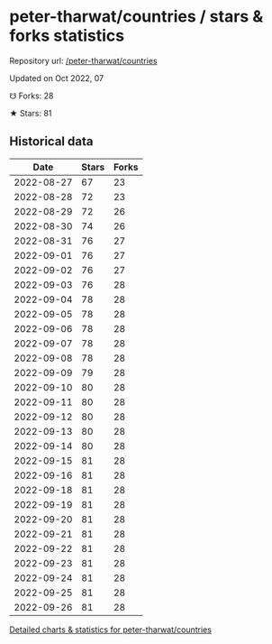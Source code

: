 # peter-tharwat/countries / stars & forks statistics

Repository url: [/peter-tharwat/countries](https://github.com/peter-tharwat/countries)

Updated on Oct 2022, 07

☋ Forks: 28

★ Stars: 81

## Historical data
| Date | Stars | Forks |
|------|-------|-------|
| 2022-08-27 | 67 | 23 | 
| 2022-08-28 | 72 | 23 | 
| 2022-08-29 | 72 | 26 | 
| 2022-08-30 | 74 | 26 | 
| 2022-08-31 | 76 | 27 | 
| 2022-09-01 | 76 | 27 | 
| 2022-09-02 | 76 | 27 | 
| 2022-09-03 | 76 | 28 | 
| 2022-09-04 | 78 | 28 | 
| 2022-09-05 | 78 | 28 | 
| 2022-09-06 | 78 | 28 | 
| 2022-09-07 | 78 | 28 | 
| 2022-09-08 | 78 | 28 | 
| 2022-09-09 | 79 | 28 | 
| 2022-09-10 | 80 | 28 | 
| 2022-09-11 | 80 | 28 | 
| 2022-09-12 | 80 | 28 | 
| 2022-09-13 | 80 | 28 | 
| 2022-09-14 | 80 | 28 | 
| 2022-09-15 | 81 | 28 | 
| 2022-09-16 | 81 | 28 | 
| 2022-09-18 | 81 | 28 | 
| 2022-09-19 | 81 | 28 | 
| 2022-09-20 | 81 | 28 | 
| 2022-09-21 | 81 | 28 | 
| 2022-09-22 | 81 | 28 | 
| 2022-09-23 | 81 | 28 | 
| 2022-09-24 | 81 | 28 | 
| 2022-09-25 | 81 | 28 | 
| 2022-09-26 | 81 | 28 | 


[Detailed charts & statistics for peter-tharwat/countries](https://reviewgithub.com/rep/peter-tharwat/countries)

